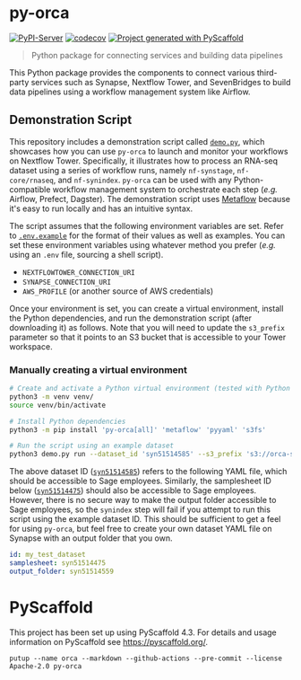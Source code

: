# py-orca

<!--
[![ReadTheDocs](https://readthedocs.org/projects/orca/badge/?version=latest)](https://sage-bionetworks-workflows.github.io/orca/)
-->
[![PyPI-Server](https://img.shields.io/pypi/v/py-orca.svg)](https://pypi.org/project/py-orca/)
[![codecov](https://codecov.io/gh/Sage-Bionetworks-Workflows/py-orca/branch/main/graph/badge.svg?token=OCC4MOUG5P)](https://codecov.io/gh/Sage-Bionetworks-Workflows/py-orca)
[![Project generated with PyScaffold](https://img.shields.io/badge/-PyScaffold-005CA0?logo=pyscaffold)](#pyscaffold)

> Python package for connecting services and building data pipelines

This Python package provides the components to connect various third-party services such as Synapse, Nextflow Tower, and SevenBridges to build data pipelines using a workflow management system like Airflow.

## Demonstration Script

This repository includes a demonstration script called [`demo.py`](demo.py), which showcases how you can use `py-orca` to launch and monitor your workflows on Nextflow Tower. Specifically, it illustrates how to process an RNA-seq dataset using a series of workflow runs, namely `nf-synstage`, `nf-core/rnaseq`, and `nf-synindex`. `py-orca` can be used with any Python-compatible workflow management system to orchestrate each step (_e.g._ Airflow, Prefect, Dagster). The demonstration script uses [Metaflow](https://metaflow.org/) because it's easy to run locally and has an intuitive syntax.

The script assumes that the following environment variables are set.
Refer to [`.env.example`](.env.example) for the format of their values as well as examples. You can set these environment variables using whatever method you prefer (_e.g._ using an `.env` file, sourcing a shell script).

- `NEXTFLOWTOWER_CONNECTION_URI`
- `SYNAPSE_CONNECTION_URI`
- `AWS_PROFILE` (or another source of AWS credentials)

Once your environment is set, you can create a virtual environment, install the Python dependencies, and run the demonstration script (after downloading it) as follows. Note that you will need to update the `s3_prefix` parameter so that it points to an S3 bucket that is accessible to your Tower workspace.

### Manually creating a virtual environment
```bash
# Create and activate a Python virtual environment (tested with Python 3.10)
python3 -m venv venv/
source venv/bin/activate

# Install Python dependencies
python3 -m pip install 'py-orca[all]' 'metaflow' 'pyyaml' 's3fs'

# Run the script using an example dataset
python3 demo.py run --dataset_id 'syn51514585' --s3_prefix 's3://orca-service-test-project-tower-bucket/outputs'
```

The above dataset ID ([`syn51514585`](https://www.synapse.org/#!Synapse:syn51514585)) refers to the following YAML file, which should be accessible to Sage employees. Similarly, the samplesheet ID below ([`syn51514475`](https://www.synapse.org/#!Synapse:syn51514475)) should also be accessible to Sage employees. However, there is no secure way to make the output folder accessible to Sage employees, so the `synindex` step will fail if you attempt to run this script using the example dataset ID. This should be sufficient to get a feel for using `py-orca`, but feel free to create your own dataset YAML file on Synapse with an output folder that you own.

```yaml
id: my_test_dataset
samplesheet: syn51514475
output_folder: syn51514559
```

# PyScaffold

This project has been set up using PyScaffold 4.3. For details and usage
information on PyScaffold see https://pyscaffold.org/.

```console
putup --name orca --markdown --github-actions --pre-commit --license Apache-2.0 py-orca
```
